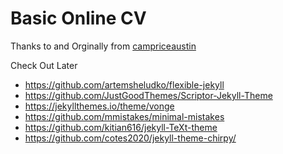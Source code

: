# Basic Online CV
Thanks to and Orginally from [campriceaustin](https://github.com/campriceaustin)

Check Out Later
- https://github.com/artemsheludko/flexible-jekyll
- https://github.com/JustGoodThemes/Scriptor-Jekyll-Theme
- https://jekyllthemes.io/theme/vonge
- https://github.com/mmistakes/minimal-mistakes
- https://github.com/kitian616/jekyll-TeXt-theme
- https://github.com/cotes2020/jekyll-theme-chirpy/

